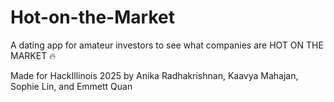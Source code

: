 # Hot-on-the-Market
A dating app for amateur investors to see what companies are HOT ON THE MARKET 🔥

Made for HackIllinois 2025 by Anika Radhakrishnan, Kaavya Mahajan, Sophie Lin, and Emmett Quan
